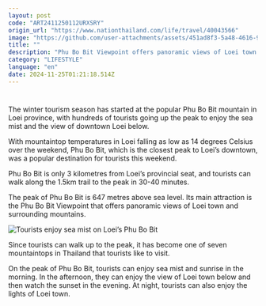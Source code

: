 ```yaml
---
layout: post
code: "ART2411250112URXSRY"
origin_url: "https://www.nationthailand.com/life/travel/40043566"
image: "https://github.com/user-attachments/assets/451ad8f3-5a48-4616-98b4-b6c91b51df79"
title: ""
description: "Phu Bo Bit Viewpoint offers panoramic views of Loei town and surrounding mountains"
category: "LIFESTYLE"
language: "en"
date: 2024-11-25T01:21:18.514Z
---
```


# 









The winter tourism season has started at the popular Phu Bo Bit mountain in Loei province, with hundreds of tourists going up the peak to enjoy the sea mist and the view of downtown Loei below.

With mountaintop temperatures in Loei falling as low as 14 degrees Celsius over the weekend, Phu Bo Bit, which is the closest peak to Loei’s downtown, was a popular destination for tourists this weekend.

Phu Bo Bit is only 3 kilometres from Loei’s provincial seat, and tourists can walk along the 1.5km trail to the peak in 30-40 minutes.

The peak of Phu Bo Bit is 647 metres above sea level. Its main attraction is the Phu Bo Bit Viewpoint that offers panoramic views of Loei town and surrounding mountains.

  ![Tourists enjoy sea mist on Loei’s Phu Bo Bit](https://github.com/user-attachments/assets/269b6fd8-048d-4210-887d-88b04cd3c62a)

Since tourists can walk up to the peak, it has become one of seven mountaintops in Thailand that tourists like to visit.

On the peak of Phu Bo Bit, tourists can enjoy sea mist and sunrise in the morning. In the afternoon, they can enjoy the view of Loei town below and then watch the sunset in the evening. At night, tourists can also enjoy the lights of Loei town.